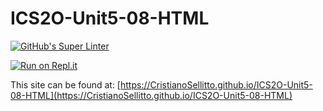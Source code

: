 # ICS2O-Unit5-08-HTML

[![GitHub's Super Linter](https://github.com/CristianoSellitto/ICS2O-Unit5-08-HTML/workflows/GitHub's%20Super%20Linter/badge.svg)](https://github.com/CristianoSellitto/ICS2O-Unit5-08-HTML/actions)

[![Run on Repl.it](https://repl.it/badge/github/CristianoSellitto/ICS2O-Unit5-08-HTML)](https://repl.it/github/CristianoSellitto/ICS2O-Unit5-08-HTML)

This site can be found at: [https://CristianoSellitto.github.io/ICS2O-Unit5-08-HTML](https://CristianoSellitto.github.io/ICS2O-Unit5-08-HTML)
